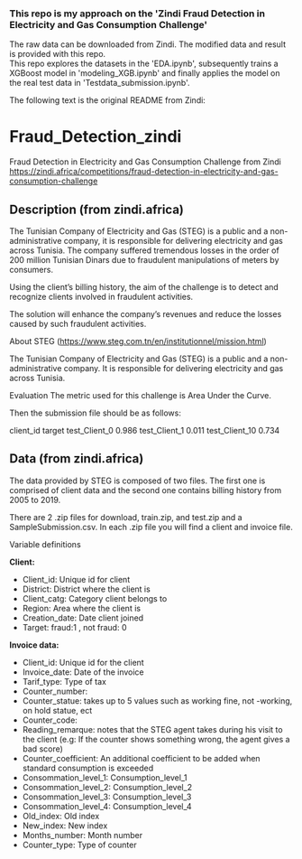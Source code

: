 

### This repo is my approach on the 'Zindi Fraud Detection in Electricity and Gas Consumption Challenge'

The raw data can be downloaded from Zindi. The modified data and result is provided with this repo.  
This repo explores the datasets in the 'EDA.ipynb', subsequently trains a XGBoost model in 'modeling_XGB.ipynb' and finally applies the model on the real test data in 'Testdata_submission.ipynb'.


The following text is the original README from Zindi:   



# Fraud_Detection_zindi
Fraud Detection in Electricity and Gas Consumption Challenge from Zindi  
https://zindi.africa/competitions/fraud-detection-in-electricity-and-gas-consumption-challenge

## Description (from zindi.africa)
The Tunisian Company of Electricity and Gas (STEG) is a public and a non-administrative company, it is responsible for delivering electricity and gas across Tunisia. The company suffered tremendous losses in the order of 200 million Tunisian Dinars due to fraudulent manipulations of meters by consumers.

Using the client’s billing history, the aim of the challenge is to detect and recognize clients involved in fraudulent activities.

The solution will enhance the company’s revenues and reduce the losses caused by such fraudulent activities.

About STEG (https://www.steg.com.tn/en/institutionnel/mission.html)


The Tunisian Company of Electricity and Gas (STEG) is a public and a non-administrative company. It is responsible for delivering electricity and gas across Tunisia.

Evaluation
The metric used for this challenge is Area Under the Curve.

Then the submission file should be as follows:

client_id       target
test_Client_0   0.986
test_Client_1   0.011
test_Client_10  0.734

## Data (from zindi.africa)

The data provided by STEG is composed of two files. The first one is comprised of client data and the second one contains billing history from 2005 to 2019.

There are 2 .zip files for download, train.zip, and test.zip and a SampleSubmission.csv. In each .zip file you will find a client and invoice file.

Variable definitions

**Client:**
- Client_id: Unique id for client
- District: District where the client is
- Client_catg: Category client belongs to
- Region: Area where the client is
- Creation_date: Date client joined
- Target: fraud:1 , not fraud: 0    

  
**Invoice data:**   
- Client_id: Unique id for the client  
- Invoice_date: Date of the invoice  
- Tarif_type: Type of tax  
- Counter_number:  
- Counter_statue: takes up to 5 values such as working fine, not   -working, on hold statue, ect  
- Counter_code:  
- Reading_remarque: notes that the STEG agent takes during his visit to the client (e.g: If the counter shows something wrong, the agent gives a bad score)  
- Counter_coefficient: An additional coefficient to be added when standard consumption is exceeded  
- Consommation_level_1: Consumption_level_1  
- Consommation_level_2: Consumption_level_2  
- Consommation_level_3: Consumption_level_3  
- Consommation_level_4: Consumption_level_4  
- Old_index: Old index  
- New_index: New index  
- Months_number: Month number  
- Counter_type: Type of counter  